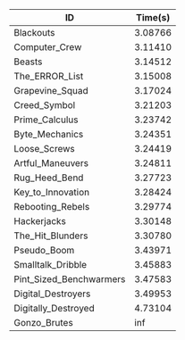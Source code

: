 |ID|Time(s)|
|-|-|
|Blackouts|3.08766|
|Computer_Crew|3.11410|
|Beasts|3.14512|
|The_ERROR_List|3.15008|
|Grapevine_Squad|3.17024|
|Creed_Symbol|3.21203|
|Prime_Calculus|3.23742|
|Byte_Mechanics|3.24351|
|Loose_Screws|3.24419|
|Artful_Maneuvers|3.24811|
|Rug_Heed_Bend|3.27723|
|Key_to_Innovation|3.28424|
|Rebooting_Rebels|3.29774|
|Hackerjacks|3.30148|
|The_Hit_Blunders|3.30780|
|Pseudo_Boom|3.43971|
|Smalltalk_Dribble|3.45883|
|Pint_Sized_Benchwarmers|3.47583|
|Digital_Destroyers|3.49953|
|Digitally_Destroyed|4.73104|
|Gonzo_Brutes|inf|
